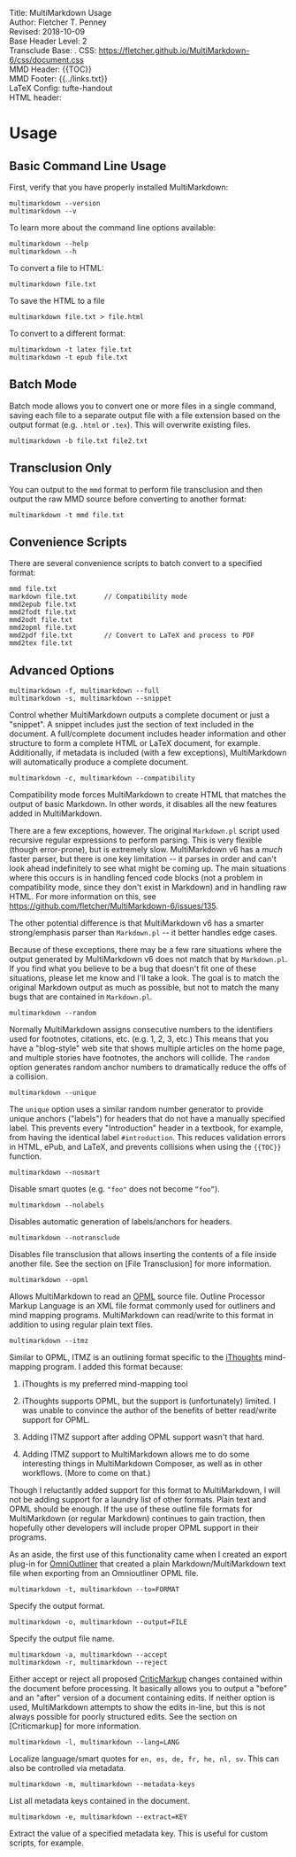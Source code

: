Title:	MultiMarkdown Usage  
Author:	Fletcher T. Penney  
Revised:	2018-10-09  
Base Header Level:	2  
Transclude Base:	.
CSS:	https://fletcher.github.io/MultiMarkdown-6/css/document.css  
MMD Header:	{{TOC}}  
MMD Footer:	{{../links.txt}}  
LaTeX Config:	tufte-handout  
HTML header:	<script src="https://cdnjs.cloudflare.com/ajax/libs/mathjax/2.7.2/MathJax.js?config=TeX-AMS-MML_HTMLorMML"></script>
<link rel="stylesheet" href="https://cdnjs.cloudflare.com/ajax/libs/highlight.js/9.12.0/styles/default.min.css">
<script src="https://cdnjs.cloudflare.com/ajax/libs/highlight.js/9.12.0/highlight.min.js"></script>
<script>hljs.initHighlightingOnLoad();</script>


# Usage #

## Basic Command Line Usage ##

First, verify that you have properly installed MultiMarkdown:

	multimarkdown --version
	multimarkdown --v

To learn more about the command line options available:

	multimarkdown --help
	multimarkdown --h

To convert a file to HTML:

	multimarkdown file.txt

To save the HTML to a file

	multimarkdown file.txt > file.html

To convert to a different format:

	multimarkdown -t latex file.txt
	multimarkdown -t epub file.txt

## Batch Mode ##

Batch mode allows you to convert one or more files in a single command, saving each file to a separate output file with a file extension based on the output format (e.g. `.html` or `.tex`).  This will overwrite existing files.

	multimarkdown -b file.txt file2.txt

## Transclusion Only ##

You can output to the `mmd` format to perform file transclusion and then output the raw MMD source before converting to another format:

	multimarkdown -t mmd file.txt

## Convenience Scripts ##

There are several convenience scripts to batch convert to a specified format:

	mmd file.txt
	markdown file.txt		// Compatibility mode
	mmd2epub file.txt
	mmd2fodt file.txt
	mmd2odt file.txt
	mmd2opml file.txt
	mmd2pdf file.txt		// Convert to LaTeX and process to PDF
	mmd2tex file.txt


## Advanced Options ##

	multimarkdown -f, multimarkdown --full
	multimarkdown -s, multimarkdown --snippet

Control whether MultiMarkdown outputs a complete document or just a "snippet".  A snippet includes just the section of text included in the document.  A full/complete document includes header information and other structure to form a complete HTML or LaTeX document, for example.  Additionally, if metadata is included (with a few exceptions), MultiMarkdown will automatically produce a complete document.

	multimarkdown -c, multimarkdown --compatibility

Compatibility mode forces MultiMarkdown to create HTML that matches the output of basic Markdown.  In other words, it disables all the new features added in MultiMarkdown.

There are a few exceptions, however.  The original `Markdown.pl` script used recursive regular expressions to perform parsing.  This is very flexible (though error-prone), but is extremely slow.  MultiMarkdown v6 has a *much* faster parser, but there is one key limitation -- it parses in order and can't look ahead indefinitely to see what might be coming up.  The main situations where this occurs is in handling fenced code blocks (not a problem in compatibility mode, since they don't exist in Markdown) and in handling raw HTML.  For more information on this, see <https://github.com/fletcher/MultiMarkdown-6/issues/135>.

The other potential difference is that MultiMarkdown v6 has a smarter strong/emphasis parser than `Markdown.pl` -- it better handles edge cases.

Because of these exceptions, there may be a few rare situations where the output generated by MultiMarkdown v6 does not match that by `Markdown.pl`.  If you find what you believe to be a bug that doesn't fit one of these situations, please let me know and I'll take a look.  The goal is to match the original Markdown output as much as possible, but not to match the many bugs that are contained in `Markdown.pl`.

	multimarkdown --random

Normally MultiMarkdown assigns consecutive numbers to the identifiers used for footnotes, citations, etc. (e.g. 1, 2, 3, etc.)  This means that you have a "blog-style" web site that shows multiple articles on the home page, and multiple stories have footnotes, the anchors will collide.  The `random` option generates random anchor numbers to dramatically reduce the offs of a collision.

	multimarkdown --unique

The `unique` option uses a similar random number generator to provide unique anchors ("labels") for headers that do not have a manually specified label.  This prevents every "Introduction" header in a textbook, for example, from having the identical label `#introduction`.  This reduces validation errors in HTML, ePub, and LaTeX, and prevents collisions when using the `{{TOC}}` function.


	multimarkdown --nosmart

Disable smart quotes (e.g. `"foo"` does not become `“foo”`).


	multimarkdown --nolabels

Disables automatic generation of labels/anchors for headers.


	multimarkdown --notransclude

Disables file transclusion that allows inserting the contents of a file inside another file.  See the section on [File Transclusion] for more information.


	multimarkdown --opml

Allows MultiMarkdown to read an [OPML](https://en.wikipedia.org/wiki/OPML) source file.  Outline Processor Markup Language is an XML file format commonly used for outliners and mind mapping programs.  MultiMarkdown can read/write to this format in addition to using regular plain text files.


	multimarkdown --itmz

Similar to OPML, ITMZ is an outlining format specific to the [iThoughts](https://www.toketaware.com/) mind-mapping program.  I added this format because:

1.	iThoughts is my preferred mind-mapping tool

2.	iThoughts supports OPML, but the support is (unfortunately) limited.  I was unable to convince the author of the benefits of better read/write support for OPML.

3.	Adding ITMZ support after adding OPML support wasn't that hard.

4.	Adding ITMZ support to MultiMarkdown allows me to do some interesting things in MultiMarkdown Composer, as well as in other workflows.  (More to come on that.)

Though I reluctantly added support for this format to MultiMarkdown, I will not be adding support for a laundry list of other formats.  Plain text and OPML should be enough.  If the use of these outline file formats for MultiMarkdown (or regular Markdown) continues to gain traction, then hopefully other developers will include proper OPML support in their programs.

As an aside, the first use of this functionality came when I created an export plug-in for [OmniOutliner](https://www.omnigroup.com/omnioutliner/) that created a plain Markdown/MultiMarkdown text file when exporting from an Omnioutliner OPML file.


	multimarkdown -t, multimarkdown --to=FORMAT

Specify the output format.


	multimarkdown -o, multimarkdown --output=FILE

Specify the output file name.


	multimarkdown -a, multimarkdown --accept
	multimarkdown -r, multimarkdown --reject

Either accept or reject all proposed [CriticMarkup](http://criticmarkup.com/) changes contained within the document before processing.  It basically allows you to output a "before" and an "after" version of a document containing edits.  If neither option is used, MultiMarkdown attempts to show the edits in-line, but this is not always possible for poorly structured edits.  See the section on [Criticmarkup] for more information.


	multimarkdown -l, multimarkdown --lang=LANG

Localize language/smart quotes for `en, es, de, fr, he, nl, sv`.  This can also be controlled via metadata.


	multimarkdown -m, multimarkdown --metadata-keys

List all metadata keys contained in the document.


	multimarkdown -e, multimarkdown --extract=KEY

Extract the value of a specified metadata key.  This is useful for custom scripts, for example.